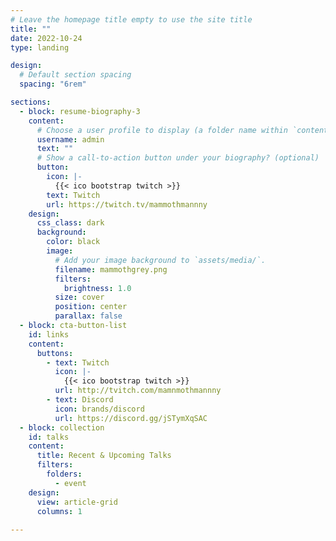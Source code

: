 ```yaml
---
# Leave the homepage title empty to use the site title
title: ""
date: 2022-10-24
type: landing

design:
  # Default section spacing
  spacing: "6rem"

sections:
  - block: resume-biography-3
    content:
      # Choose a user profile to display (a folder name within `content/authors/`)
      username: admin
      text: ""
      # Show a call-to-action button under your biography? (optional)
      button:
        icon: |-
          {{< ico bootstrap twitch >}}
        text: Twitch
        url: https://twitch.tv/mammothmannny
    design:
      css_class: dark
      background:
        color: black
        image:
          # Add your image background to `assets/media/`.
          filename: mammothgrey.png
          filters:
            brightness: 1.0
          size: cover
          position: center
          parallax: false  
  - block: cta-button-list
    id: links
    content:
      buttons:
        - text: Twitch
          icon: |-
            {{< ico bootstrap twitch >}}
          url: http://tvitch.com/mamnmothmannny
        - text: Discord
          icon: brands/discord
          url: https://discord.gg/jSTymXqSAC
  - block: collection
    id: talks
    content:
      title: Recent & Upcoming Talks
      filters:
        folders:
          - event
    design:
      view: article-grid
      columns: 1
  
---
```

